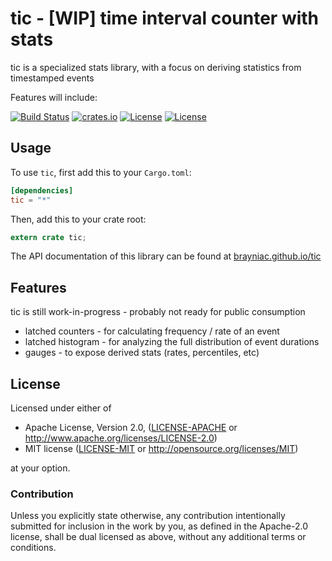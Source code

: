 # tic - [WIP] time interval counter with stats

tic is a specialized stats library, with a focus on deriving statistics from timestamped events

Features will include:


[![Build Status](https://travis-ci.org/brayniac/tic.svg?branch=master)](https://travis-ci.org/brayniac/tic)
[![crates.io](http://meritbadge.herokuapp.com/tic)](https://crates.io/crates/tic)
[![License](http://img.shields.io/:license-mit-blue.svg)](http://opensource.org/licenses/MIT)
[![License](http://img.shields.io/badge/license-APACHE2-blue.svg)](http://www.apache.org/licenses/LICENSE-2.0)

## Usage

To use `tic`, first add this to your `Cargo.toml`:

```toml
[dependencies]
tic = "*"
```

Then, add this to your crate root:

```rust
extern crate tic;
```

The API documentation of this library can be found at
[brayniac.github.io/tic](https://brayniac.github.io/tic/)

## Features

tic is still work-in-progress - probably not ready for public consumption

* latched counters - for calculating frequency / rate of an event
* latched histogram - for analyzing the full distribution of event durations
* gauges - to expose derived stats (rates, percentiles, etc)

## License

Licensed under either of

 * Apache License, Version 2.0, ([LICENSE-APACHE](LICENSE-APACHE) or http://www.apache.org/licenses/LICENSE-2.0)
 * MIT license ([LICENSE-MIT](LICENSE-MIT) or http://opensource.org/licenses/MIT)

at your option.

### Contribution

Unless you explicitly state otherwise, any contribution intentionally
submitted for inclusion in the work by you, as defined in the Apache-2.0
license, shall be dual licensed as above, without any additional terms or
conditions.
